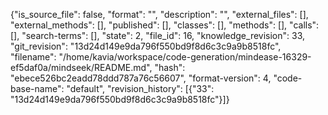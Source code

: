 {"is_source_file": false, "format": "", "description": "", "external_files": [], "external_methods": [], "published": [], "classes": [], "methods": [], "calls": [], "search-terms": [], "state": 2, "file_id": 16, "knowledge_revision": 33, "git_revision": "13d24d149e9da796f550bd9f8d6c3c9a9b8518fc", "filename": "/home/kavia/workspace/code-generation/mindease-16329-ef5daf0a/mindseek/README.md", "hash": "ebece526bc2eadd78ddd787a76c56607", "format-version": 4, "code-base-name": "default", "revision_history": [{"33": "13d24d149e9da796f550bd9f8d6c3c9a9b8518fc"}]}